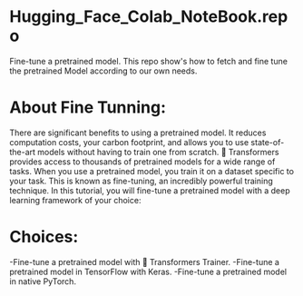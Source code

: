 # Hugging_Face_Colab_NoteBook.repo
Fine-tune a pretrained model. This repo show's how to fetch and fine tune the pretrained Model according to our own needs.
# About Fine Tunning:
There are significant benefits to using a pretrained model. It reduces computation costs, your carbon footprint, and allows you to use state-of-the-art models without having to train one from scratch. 🤗 Transformers provides access to thousands of pretrained models for a wide range of tasks. When you use a pretrained model, you train it on a dataset specific to your task. This is known as fine-tuning, an incredibly powerful training technique. In this tutorial, you will fine-tune a pretrained model with a deep learning framework of your choice:

# Choices:
-Fine-tune a pretrained model with 🤗 Transformers Trainer.
-Fine-tune a pretrained model in TensorFlow with Keras.
-Fine-tune a pretrained model in native PyTorch.
